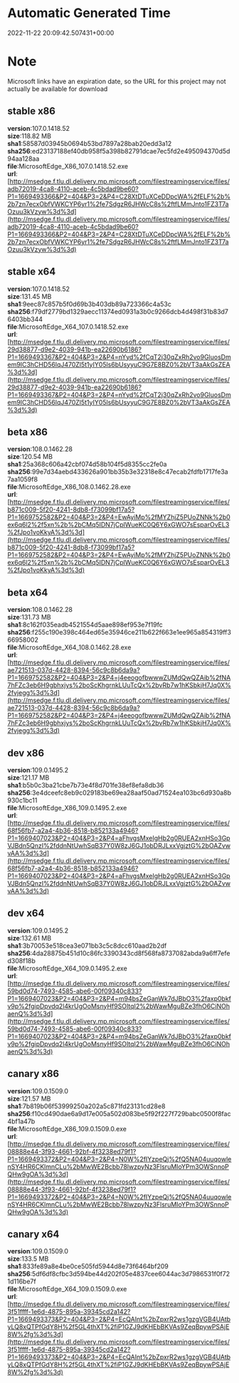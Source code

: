 # Automatic Generated Time
2022-11-22 20:09:42.507431+00:00

# Note
Microsoft links have an expiration date, so the URL for this project may not actually be available for download

## stable x86
**version**:107.0.1418.52  
**size**:118.82 MB  
**sha1**:58587d03945b0694b53bd7897a28bab20edd3a12  
**sha256**:ed23137188ef40db958f5a398b82791dcae7ec5fd2e495094370d5d94aa128aa  
**file**:MicrosoftEdge_X86_107.0.1418.52.exe  
**url**:[http://msedge.f.tlu.dl.delivery.mp.microsoft.com/filestreamingservice/files/adb72019-4ca8-4110-aceb-4c5bdad9be60?P1=1669493366&P2=404&P3=2&P4=C28XtDTuXCeDDpcWA%2fELF%2b%2b7zn7ecxObfVWKCYP6yr1%2fe7SdgzR6JHWcC8s%2ftfLMmJnto1FZ3T7aOzuu3kVzyw%3d%3d](http://msedge.f.tlu.dl.delivery.mp.microsoft.com/filestreamingservice/files/adb72019-4ca8-4110-aceb-4c5bdad9be60?P1=1669493366&P2=404&P3=2&P4=C28XtDTuXCeDDpcWA%2fELF%2b%2b7zn7ecxObfVWKCYP6yr1%2fe7SdgzR6JHWcC8s%2ftfLMmJnto1FZ3T7aOzuu3kVzyw%3d%3d)  

## stable x64
**version**:107.0.1418.52  
**size**:131.45 MB  
**sha1**:9eec87c857b5f0d69b3b403db89a723366c4a53c  
**sha256**:f79df2779bd1329aecc11374ed0931a3b0c9266dcb4d498f31b83d76403bb344  
**file**:MicrosoftEdge_X64_107.0.1418.52.exe  
**url**:[http://msedge.f.tlu.dl.delivery.mp.microsoft.com/filestreamingservice/files/29d38877-d9e2-4039-941b-ea22690b6186?P1=1669493367&P2=404&P3=2&P4=nYyd%2fCqT2j30qZxRh2vo9GluosDmem9IC3hCHD56lqJ470Zl5t1yIY05ls6bUsyyuC9G7E8BZ0%2bVT3aAkGsZEA%3d%3d](http://msedge.f.tlu.dl.delivery.mp.microsoft.com/filestreamingservice/files/29d38877-d9e2-4039-941b-ea22690b6186?P1=1669493367&P2=404&P3=2&P4=nYyd%2fCqT2j30qZxRh2vo9GluosDmem9IC3hCHD56lqJ470Zl5t1yIY05ls6bUsyyuC9G7E8BZ0%2bVT3aAkGsZEA%3d%3d)  

## beta x86
**version**:108.0.1462.28  
**size**:120.54 MB  
**sha1**:25a368c606a42cbf074d58b104f5d8355cc2fe0a  
**sha256**:99e7d34aebd433626a901bb35b3e32318e8c47ecab2fdfb1717fe3a7aa1059f8  
**file**:MicrosoftEdge_X86_108.0.1462.28.exe  
**url**:[http://msedge.f.tlu.dl.delivery.mp.microsoft.com/filestreamingservice/files/b871c009-5f20-4241-8db8-f73099bf17a5?P1=1669752582&P2=404&P3=2&P4=EwAyiMp%2fMYZhjZ5PUoZNNk%2b0ex6q6l2%2f5xn%2b%2bCMq5IDN7jCplWueKC0Q6Y6xGWO7sEsparOvEL3%2fJpo1voKkyA%3d%3d](http://msedge.f.tlu.dl.delivery.mp.microsoft.com/filestreamingservice/files/b871c009-5f20-4241-8db8-f73099bf17a5?P1=1669752582&P2=404&P3=2&P4=EwAyiMp%2fMYZhjZ5PUoZNNk%2b0ex6q6l2%2f5xn%2b%2bCMq5IDN7jCplWueKC0Q6Y6xGWO7sEsparOvEL3%2fJpo1voKkyA%3d%3d)  

## beta x64
**version**:108.0.1462.28  
**size**:131.73 MB  
**sha1**:8c162f035eadb4521554d5aae898ef953e7f19fc  
**sha256**:f255c190e398c464ed65e35946ce211b622f663e1ee965a854319ff366958002  
**file**:MicrosoftEdge_X64_108.0.1462.28.exe  
**url**:[http://msedge.f.tlu.dl.delivery.mp.microsoft.com/filestreamingservice/files/ae721513-037d-4428-8394-56c9c8b6da9a?P1=1669752582&P2=404&P3=2&P4=j4eeogofbwwwZUMdQwQZAib%2fNA7hFZc3eb6H9gbhxjys%2boScKhgrnkLUuTcQx%2bvRb7w1hKSbkjH7Jq0X%2fvjegg%3d%3d](http://msedge.f.tlu.dl.delivery.mp.microsoft.com/filestreamingservice/files/ae721513-037d-4428-8394-56c9c8b6da9a?P1=1669752582&P2=404&P3=2&P4=j4eeogofbwwwZUMdQwQZAib%2fNA7hFZc3eb6H9gbhxjys%2boScKhgrnkLUuTcQx%2bvRb7w1hKSbkjH7Jq0X%2fvjegg%3d%3d)  

## dev x86
**version**:109.0.1495.2  
**size**:121.17 MB  
**sha1**:b5b0c3ba21cbe7b73e4f8d701fe38ef8efa8db36  
**sha256**:3e4dceefc8eb9c029183be69ea28aaf50ad71524ea103bc6d930a8b930c1bc11  
**file**:MicrosoftEdge_X86_109.0.1495.2.exe  
**url**:[http://msedge.f.tlu.dl.delivery.mp.microsoft.com/filestreamingservice/files/68f56fb7-a2a4-4b36-8518-b852133a4946?P1=1669407023&P2=404&P3=2&P4=aFhvgsMxeIgHb2g0RUEA2xnHSo3GpVJBdn5QnzI%2fddnNtUwhSqB37Y0W8zJ6GJ1obDRJLxxVgjztG%2bOAZvwvAA%3d%3d](http://msedge.f.tlu.dl.delivery.mp.microsoft.com/filestreamingservice/files/68f56fb7-a2a4-4b36-8518-b852133a4946?P1=1669407023&P2=404&P3=2&P4=aFhvgsMxeIgHb2g0RUEA2xnHSo3GpVJBdn5QnzI%2fddnNtUwhSqB37Y0W8zJ6GJ1obDRJLxxVgjztG%2bOAZvwvAA%3d%3d)  

## dev x64
**version**:109.0.1495.2  
**size**:132.61 MB  
**sha1**:3b70053e518cea3e071bb3c5c8dcc610aad2b2df  
**sha256**:4da28875b451d10c86fc3390343cd8f568fa8737082abda9a6ff7efed308f18b  
**file**:MicrosoftEdge_X64_109.0.1495.2.exe  
**url**:[http://msedge.f.tlu.dl.delivery.mp.microsoft.com/filestreamingservice/files/59bd0d74-7493-4585-abe6-00f09340c833?P1=1669407023&P2=404&P3=2&P4=m94bsZeGanWk7dJBbO3%2faxp0bkfv9p%2fgipDpvdq2l4krUgOoMsnyHf9SOItqI2%2bWawMguBZe3fhO6CiNOhaenQ%3d%3d](http://msedge.f.tlu.dl.delivery.mp.microsoft.com/filestreamingservice/files/59bd0d74-7493-4585-abe6-00f09340c833?P1=1669407023&P2=404&P3=2&P4=m94bsZeGanWk7dJBbO3%2faxp0bkfv9p%2fgipDpvdq2l4krUgOoMsnyHf9SOItqI2%2bWawMguBZe3fhO6CiNOhaenQ%3d%3d)  

## canary x86
**version**:109.0.1509.0  
**size**:121.57 MB  
**sha1**:7b819b06f53999250a202a5c871fd23131cd28e8  
**sha256**:f10cd490dae6a9d17e005a502d083be5f92f227f729babc0500f8fac4bf1a47b  
**file**:MicrosoftEdge_X86_109.0.1509.0.exe  
**url**:[http://msedge.f.tlu.dl.delivery.mp.microsoft.com/filestreamingservice/files/08888e44-3f93-4661-92bf-4f3238ed79f1?P1=1669493372&P2=404&P3=2&P4=N0W%2fIYzpeQj%2fQ5NA04uuqowlenSY4HR6CKlmnCLu%2bMwWE2Bcbb78lwzpyNz3FlsruMIoYPm3OWSnnoPQHw9gOA%3d%3d](http://msedge.f.tlu.dl.delivery.mp.microsoft.com/filestreamingservice/files/08888e44-3f93-4661-92bf-4f3238ed79f1?P1=1669493372&P2=404&P3=2&P4=N0W%2fIYzpeQj%2fQ5NA04uuqowlenSY4HR6CKlmnCLu%2bMwWE2Bcbb78lwzpyNz3FlsruMIoYPm3OWSnnoPQHw9gOA%3d%3d)  

## canary x64
**version**:109.0.1509.0  
**size**:133.5 MB  
**sha1**:833fe89a8e4be0ce505fd5944d8e73f6464bf209  
**sha256**:5df6df8cfbc3d594be44d202f05e4837cee6044ac3d7986531f0f721d116be7f  
**file**:MicrosoftEdge_X64_109.0.1509.0.exe  
**url**:[http://msedge.f.tlu.dl.delivery.mp.microsoft.com/filestreamingservice/files/3f51ffff-1e6d-4875-895a-39345cd2a142?P1=1669493373&P2=404&P3=2&P4=EcQAInt%2bZpxrR2ws1gzgVGB4UAtbyLQ8xQTPfGdY8H%2f5GL4thXT%2fiP1GZJ9dKHEbBKVAs9ZeqBpywPSAjE8W%2fg%3d%3d](http://msedge.f.tlu.dl.delivery.mp.microsoft.com/filestreamingservice/files/3f51ffff-1e6d-4875-895a-39345cd2a142?P1=1669493373&P2=404&P3=2&P4=EcQAInt%2bZpxrR2ws1gzgVGB4UAtbyLQ8xQTPfGdY8H%2f5GL4thXT%2fiP1GZJ9dKHEbBKVAs9ZeqBpywPSAjE8W%2fg%3d%3d)  

